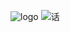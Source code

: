 ![logo](https://xiaohua013.github.io/jxxc/image/1-1.jpg) ![话](https://s1.ax1x.com/2022/09/11/vOsP4x.png) 
